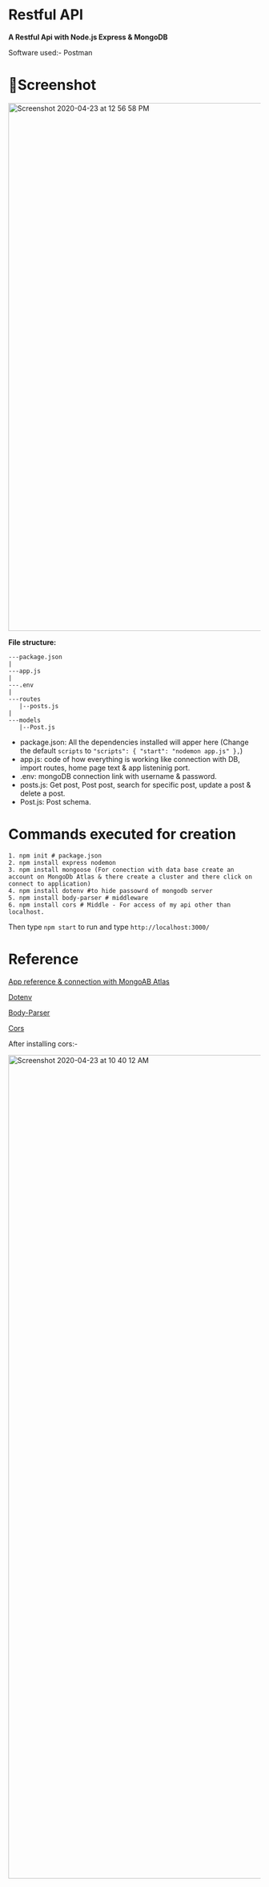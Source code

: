 # Restful API

**A Restful Api with Node.js Express & MongoDB**

Software used:- Postman

# 📸Screenshot

<img width="1052" alt="Screenshot 2020-04-23 at 12 56 58 PM" src="https://user-images.githubusercontent.com/42263217/80071274-f3fd3100-8561-11ea-9f36-57d0abbd2311.png">

**File structure:**

```
---package.json
|
---app.js
|
---.env
|
---routes
   |--posts.js
|
---models
   |--Post.js
```

- package.json: All the dependencies installed will apper here (Change the default `scripts` to `"scripts": { "start": "nodemon app.js" },`)
- app.js: code of how everything is working like connection with DB, import routes, home page text & app listeninig port.
- .env: mongoDB connection link with username & password.
- posts.js: Get post, Post post, search for specific post, update a post & delete a post.
- Post.js: Post schema.

# Commands executed for creation

```
1. npm init # package.json
2. npm install express nodemon
3. npm install mongoose (For conection with data base create an account on MongoDb Atlas & there create a cluster and there click on connect to application)
4. npm install dotenv #to hide passowrd of mongodb server
5. npm install body-parser # middleware
6. npm install cors # Middle - For access of my api other than localhost.
```

Then type `npm start` to run and type `http://localhost:3000/`

# Reference

[App reference & connection with MongoAB Atlas](https://alligator.io/nodejs/crud-operations-mongoose-mongodb-atlas/)

[Dotenv](https://www.npmjs.com/package/dotenv)

[Body-Parser](https://www.npmjs.com/package/body-parser)

[Cors](https://www.npmjs.com/package/cors)

After installing cors:-

<img width="1641" alt="Screenshot 2020-04-23 at 10 40 12 AM" src="https://user-images.githubusercontent.com/42263217/80067480-851cd980-855b-11ea-9ef0-914a4f76a92a.png">
